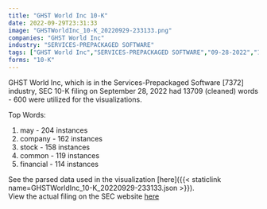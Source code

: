 ```yaml
---
title: "GHST World Inc 10-K"
date: 2022-09-29T23:31:33
image: "GHSTWorldInc_10-K_20220929-233133.png"
companies: "GHST World Inc"
industry: "SERVICES-PREPACKAGED SOFTWARE"
tags: ["GHST World Inc","SERVICES-PREPACKAGED SOFTWARE","09-28-2022","10-K"]
forms: "10-K"
---
```

GHST World Inc, which is in the Services-Prepackaged Software [7372] industry, SEC 10-K filing on September 28, 2022 had 13709 (cleaned) words - 600 were utilized for the visualizations.

Top Words:
1. may - 204 instances
2. company - 162 instances
3. stock - 158 instances
4. common - 119 instances
5. financial - 114 instances


See the parsed data used in the visualization [here]({{< staticlink name=GHSTWorldInc_10-K_20220929-233133.json >}}).  
View the actual filing on the SEC website [here](https://www.sec.gov/Archives/edgar/data/1121795/0001553350-22-000798.txt)
